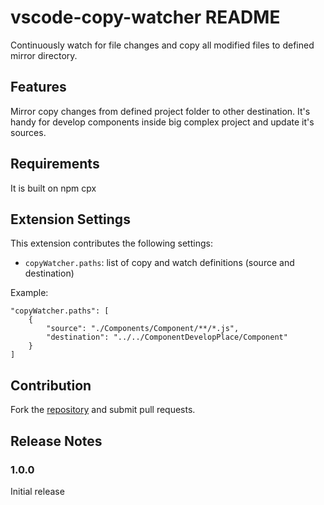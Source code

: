# vscode-copy-watcher README

Continuously watch for file changes and copy all modified files to defined mirror directory. 

## Features

Mirror copy changes from defined project folder to other destination.
It's handy for develop components inside big complex project and update it's sources.


## Requirements

It is built on npm cpx

## Extension Settings

This extension contributes the following settings:

* `copyWatcher.paths`: list of copy and watch definitions (source and destination)

Example:
```
"copyWatcher.paths": [
    {
        "source": "./Components/Component/**/*.js",
        "destination": "../../ComponentDevelopPlace/Component"
    }
]
```

## Contribution

Fork the [repository](https://github.com/pavel-purma/vscode-copy-watcher) and submit pull requests.


## Release Notes

### 1.0.0

Initial release
